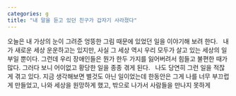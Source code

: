 ```yaml
---
categories: g
title: "내 말을 듣고 있던 친구가 갑자기 사라졌다"
---
```

오늘은 내 가상의 눈이 그려준 엉뚱한 그림 때문에 있었던 일을 이야기해 보려 한다.
&nbsp;
내가 새로운 세상 운운하고는 있지만, 사실 그 세상 역시 우리 모두가 살고 있는 세상의 일부일 뿐이다. 그런데 우리 장애인들은 뭔가 한두 가지를 잃어버려서 힘들고 불편한 때가 많다. 그러다 보니 어이없고 황당한 일을 종종 겪게 된다.
&nbsp;
나도 당연히 그런 일을 적잖게 겪고 있다. 지금 생각해보면 별것도 아닌 일이었는데 한동안은 그게 나를 너무 부끄럽게 만들었고, 나와 세상을 원망하게 했고, 밖으로 나가서 사람들을 만나지 못하게 